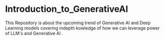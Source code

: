 # Introduction_to_GenerativeAI
This Repository is about the upcoming trend of Generative AI and Deep Learning models covering indepth kowledge of how we can leverage power of LLM's and Generative AI .
